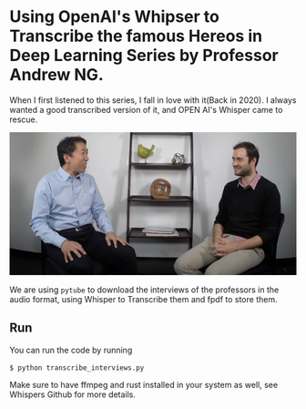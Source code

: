 # Using OpenAI's Whipser to Transcribe the famous **Hereos in Deep Learning** Series by Professor Andrew NG.

When I first listened to this series, I fall in love with it(Back in 2020). I always wanted a good transcribed version of it, and OPEN AI's Whisper came to rescue.

!['Andrew NG and Andrej Karpathy'](thumbnail.png)

We are using `pytube` to download the interviews of the professors in the audio format, using Whisper to Transcribe them and fpdf to store them.
## Run
You can run the code by running
```
$ python transcribe_interviews.py
```

Make sure to have ffmpeg and rust installed in your system as well, see Whispers Github for more details.